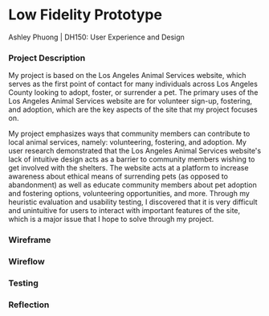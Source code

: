 # Low Fidelity Prototype
Ashley Phuong | DH150: User Experience and Design

### Project Description
My project is based on the Los Angeles Animal Services website, which serves as the first point of contact for many individuals across Los Angeles County looking to adopt, foster, or surrender a pet. The primary uses of the Los Angeles Animal Services website are for volunteer sign-up, fostering, and adoption, which are the key aspects of the site that my project focuses on.

My project emphasizes ways that community members can contribute to local animal services, namely: volunteering, fostering, and adoption. My user research demonstrated that the Los Angeles Animal Services website's lack of intuitive design acts as a barrier to community members wishing to get involved with the shelters. The website acts at a platform to increase awareness about ethical means of surrending pets (as opposed to abandonment) as well as educate community members about pet adoption and fostering options, volunteering opportunities, and more. Through my heuristic evaluation and usability testing, I discovered that it is very difficult and unintuitive for users to interact with important features of the site, which is a major issue that I hope to solve through my project.



### Wireframe

### Wireflow

### Testing

### Reflection
